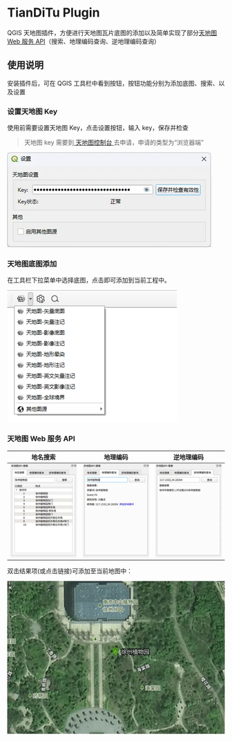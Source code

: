 # TianDiTu Plugin

QGIS 天地图插件，方便进行天地图瓦片底图的添加以及简单实现了部分[天地图 Web 服务 API](http://lbs.tianditu.gov.cn/server/guide.html)（搜索、地理编码查询、逆地理编码查询）

## 使用说明

安装插件后，可在 QGIS 工具栏中看到按钮，按钮功能分别为添加底图、搜索、以及设置

### 设置天地图 Key

使用前需要设置天地图 Key，点击设置按钮，输入 key，保存并检查

> 天地图 key 需要到[ 天地图控制台 ](https://console.tianditu.gov.cn/api/key)去申请，申请的类型为“浏览器端”

![设置](doc/设置.webp)

### 天地图底图添加

在工具栏下拉菜单中选择底图，点击即可添加到当前工程中。

![工具栏界面](doc/菜单.png)

### 天地图 Web 服务 API

|            地名搜索            |                地理编码                |                 逆地理编码                 |
| :----------------------------: | :------------------------------------: | :----------------------------------------: |
| ![地名搜索](doc/地名搜索.webp) | ![地理编码查询](doc/地理编码查询.webp) | ![逆地理编码查询](doc/逆地理编码查询.webp) |

双击结果项(或点击链接)可添加至当前地图中：

![地点标记](doc/地点标记.webp)
